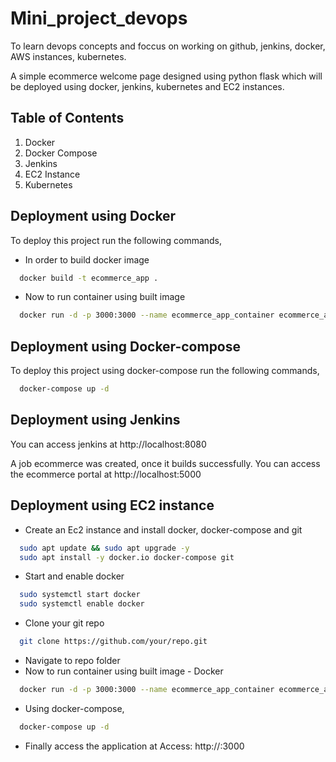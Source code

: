 # Mini_project_devops
To learn devops concepts and foccus on working on github, jenkins, docker, AWS instances, kubernetes.

A simple ecommerce welcome page designed using python flask which will be deployed using docker, jenkins, kubernetes and EC2 instances.
## Table of Contents
1. Docker
2. Docker Compose
3. Jenkins
4. EC2 Instance
5. Kubernetes

## Deployment using Docker

To deploy this project run the following commands,
 - In order to build docker image

```bash
  docker build -t ecommerce_app .
```

 - Now to run container using built image

```bash
  docker run -d -p 3000:3000 --name ecommerce_app_container ecommerce_app
```

## Deployment using Docker-compose

To deploy this project using docker-compose run the following commands,

```bash
  docker-compose up -d
```

## Deployment using Jenkins

You can access jenkins at http://localhost:8080

A job ecommerce was created, once it builds successfully. You can access the ecommerce portal at http://localhost:5000

## Deployment using EC2 instance

- Create an Ec2 instance and install docker, docker-compose and git
```bash
  sudo apt update && sudo apt upgrade -y
  sudo apt install -y docker.io docker-compose git
```
- Start and enable docker
```bash
  sudo systemctl start docker
  sudo systemctl enable docker
```
- Clone your git repo 
```bash
  git clone https://github.com/your/repo.git
```
- Navigate to repo folder
- Now to run container using built image - Docker

```bash
  docker run -d -p 3000:3000 --name ecommerce_app_container ecommerce_app
```
- Using docker-compose,

```bash
  docker-compose up -d
```
- Finally access the application at Access: http://<your-ec2-public-ip>:3000

